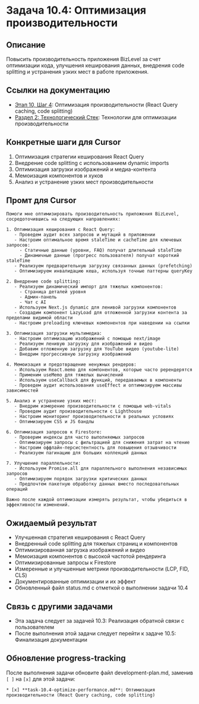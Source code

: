 # Задача 10.4: Оптимизация производительности

## Описание
Повысить производительность приложения BizLevel за счет оптимизации кода, улучшения кеширования данных, внедрения code splitting и устранения узких мест в работе приложения.

## Ссылки на документацию
- [Этап 10, Шаг 4](../development-plan.md): Оптимизация производительности (React Query caching, code splitting)
- [Раздел 2: Технологический Стек](../bizlevel-project-context.md): Технологии для оптимизации производительности

## Конкретные шаги для Cursor
1. Оптимизация стратегии кеширования React Query
2. Внедрение code splitting с использованием dynamic imports
3. Оптимизация загрузки изображений и медиа-контента
4. Мемоизация компонентов и хуков
5. Анализ и устранение узких мест производительности

## Промт для Cursor
```
Помоги мне оптимизировать производительность приложения BizLevel, сосредоточившись на следующих направлениях:

1. Оптимизация кеширования с React Query:
   - Проведем аудит всех запросов и мутаций в приложении
   - Настроим оптимальное время staleTime и cacheTime для ключевых запросов:
     - Статичные данные (уровни, FAQ) получат длительный staleTime
     - Динамичные данные (прогресс пользователя) получат короткий staleTime
   - Реализуем предварительную загрузку связанных данных (prefetching)
   - Оптимизируем инвалидацию кеша, используя точные паттерны queryKey

2. Внедрение code splitting:
   - Реализуем динамический импорт для тяжелых компонентов:
     - Страница деталей уровня
     - Админ-панель
     - Чат с AI
   - Используем Next.js dynamic для ленивой загрузки компонентов
   - Создадим компонент LazyLoad для отложенной загрузки контента за пределами видимой области
   - Настроим preloading ключевых компонентов при наведении на ссылки

3. Оптимизация загрузки мультимедиа:
   - Настроим оптимизацию изображений с помощью next/image
   - Реализуем ленивую загрузку для изображений и видео
   - Добавим отложенную загрузку для YouTube видео (youtube-lite)
   - Внедрим прогрессивную загрузку изображений

4. Мемоизация и предотвращение ненужных рендеров:
   - Используем React.memo для компонентов, которые часто ререндерятся
   - Применим useMemo для тяжелых вычислений
   - Используем useCallback для функций, передаваемых в компоненты
   - Проведем аудит использования useEffect и оптимизируем массивы зависимостей

5. Анализ и устранение узких мест:
   - Внедрим измерение производительности с помощью web-vitals
   - Проведем аудит производительности с Lighthouse
   - Настроим мониторинг производительности в реальных условиях
   - Оптимизируем CSS и JS бандлы

6. Оптимизация запросов к Firestore:
   - Проверим индексы для часто выполняемых запросов
   - Оптимизируем запросы с фильтрацией для снижения затрат на чтение
   - Настроим оффлайн-персистентность для повышения отзывчивости
   - Реализуем пагинацию для больших коллекций данных

7. Улучшение параллельности:
   - Используем Promise.all для параллельного выполнения независимых запросов
   - Оптимизируем порядок загрузки критических данных
   - Предпочтем пакетную обработку данных вместо последовательных операций

Важно после каждой оптимизации измерять результат, чтобы убедиться в эффективности изменений.
```

## Ожидаемый результат
- Улучшенная стратегия кеширования с React Query
- Внедренный code splitting для тяжелых страниц и компонентов
- Оптимизированная загрузка изображений и видео
- Мемоизация компонентов с высокой частотой рендеринга
- Оптимизированные запросы к Firestore
- Измеренные и улучшенные метрики производительности (LCP, FID, CLS)
- Документированные оптимизации и их эффект
- Обновленный файл status.md с отметкой о выполнении задачи 10.4

## Связь с другими задачами
- Эта задача следует за задачей 10.3: Реализация обратной связи с пользователем
- После выполнения этой задачи следует перейти к задаче 10.5: Финализация документации

## Обновление progress-tracking
После выполнения задачи обновите файл development-plan.md, заменив `[ ]` на `[x]` для этой задачи:
```
* [x] **task-10.4-optimize-performance.md**: Оптимизация производительности (React Query caching, code splitting)
``` 